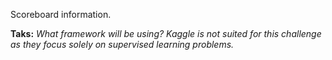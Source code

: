 Scoreboard information.

**Taks:** *What framework will be using? Kaggle is not suited for this challenge as they focus solely on supervised learning problems.* 